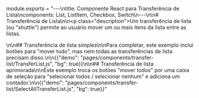 module.exports = "---\ntitle: Componente React para Transferência de Lista\ncomponents: List, ListItem, Checkbox, Switch\n---\n\n# Transferência de Lista\n\n<p class=\"description\">Um transferência de lista (ou \"shuttle\") permite ao usuário mover um ou mais itens da lista entre as listas.</p>\n\n## Transferência de lista simples\n\nPara completar, este exemplo inclui botões para \"mover tudo\", mas nem todas as transferências de lista precisam disso.\n\n{{\"demo\": \"pages/components/transfer-list/TransferList.js\", \"bg\": true}}\n\n## Transferência de lista aprimorada\n\nEste exemplo troca os botões \"mover todos\" por uma caixa de seleção para \"selecionar todos / selecionar nenhum\" e adiciona um contador.\n\n{{\"demo\": \"pages/components/transfer-list/SelectAllTransferList.js\", \"bg\": true}}"